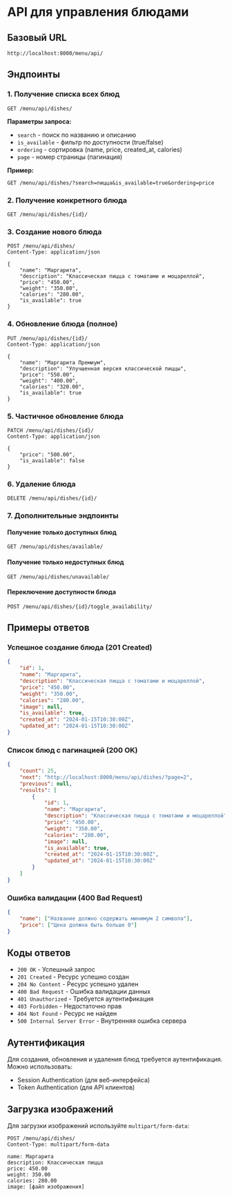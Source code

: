 # API для управления блюдами

## Базовый URL
```
http://localhost:8000/menu/api/
```

## Эндпоинты

### 1. Получение списка всех блюд
```http
GET /menu/api/dishes/
```

**Параметры запроса:**
- `search` - поиск по названию и описанию
- `is_available` - фильтр по доступности (true/false)
- `ordering` - сортировка (name, price, created_at, calories)
- `page` - номер страницы (пагинация)

**Пример:**
```http
GET /menu/api/dishes/?search=пицца&is_available=true&ordering=price
```

### 2. Получение конкретного блюда
```http
GET /menu/api/dishes/{id}/
```

### 3. Создание нового блюда
```http
POST /menu/api/dishes/
Content-Type: application/json

{
    "name": "Маргарита",
    "description": "Классическая пицца с томатами и моцареллой",
    "price": "450.00",
    "weight": "350.00",
    "calories": "280.00",
    "is_available": true
}
```

### 4. Обновление блюда (полное)
```http
PUT /menu/api/dishes/{id}/
Content-Type: application/json

{
    "name": "Маргарита Премиум",
    "description": "Улучшенная версия классической пиццы",
    "price": "550.00",
    "weight": "400.00",
    "calories": "320.00",
    "is_available": true
}
```

### 5. Частичное обновление блюда
```http
PATCH /menu/api/dishes/{id}/
Content-Type: application/json

{
    "price": "500.00",
    "is_available": false
}
```

### 6. Удаление блюда
```http
DELETE /menu/api/dishes/{id}/
```

### 7. Дополнительные эндпоинты

#### Получение только доступных блюд
```http
GET /menu/api/dishes/available/
```

#### Получение только недоступных блюд
```http
GET /menu/api/dishes/unavailable/
```

#### Переключение доступности блюда
```http
POST /menu/api/dishes/{id}/toggle_availability/
```

## Примеры ответов

### Успешное создание блюда (201 Created)
```json
{
    "id": 1,
    "name": "Маргарита",
    "description": "Классическая пицца с томатами и моцареллой",
    "price": "450.00",
    "weight": "350.00",
    "calories": "280.00",
    "image": null,
    "is_available": true,
    "created_at": "2024-01-15T10:30:00Z",
    "updated_at": "2024-01-15T10:30:00Z"
}
```

### Список блюд с пагинацией (200 OK)
```json
{
    "count": 25,
    "next": "http://localhost:8000/menu/api/dishes/?page=2",
    "previous": null,
    "results": [
        {
            "id": 1,
            "name": "Маргарита",
            "description": "Классическая пицца с томатами и моцареллой",
            "price": "450.00",
            "weight": "350.00",
            "calories": "280.00",
            "image": null,
            "is_available": true,
            "created_at": "2024-01-15T10:30:00Z",
            "updated_at": "2024-01-15T10:30:00Z"
        }
    ]
}
```

### Ошибка валидации (400 Bad Request)
```json
{
    "name": ["Название должно содержать минимум 2 символа"],
    "price": ["Цена должна быть больше 0"]
}
```

## Коды ответов

- `200 OK` - Успешный запрос
- `201 Created` - Ресурс успешно создан
- `204 No Content` - Ресурс успешно удален
- `400 Bad Request` - Ошибка валидации данных
- `401 Unauthorized` - Требуется аутентификация
- `403 Forbidden` - Недостаточно прав
- `404 Not Found` - Ресурс не найден
- `500 Internal Server Error` - Внутренняя ошибка сервера

## Аутентификация

Для создания, обновления и удаления блюд требуется аутентификация. Можно использовать:
- Session Authentication (для веб-интерфейса)
- Token Authentication (для API клиентов)

## Загрузка изображений

Для загрузки изображений используйте `multipart/form-data`:

```http
POST /menu/api/dishes/
Content-Type: multipart/form-data

name: Маргарита
description: Классическая пицца
price: 450.00
weight: 350.00
calories: 280.00
image: [файл изображения]
```
